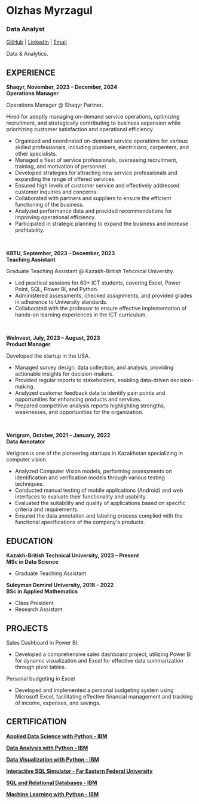 
# Olzhas Myrzagul
### Data Analyst
[GitHub](https://github.com/OlzhasMyrzagul) | [LinkedIn](http://www.linkedin.com/in/olzhasm) | [Email](mailto:myrzagul.olzhas@gmail.com)

Data & Analytics.

EXPERIENCE
-
**Shaqyr, November, 2023 – December, 2024 <br>
Operations Manager**

Operations Manager @ Shaqyr Partner.

Hired for adeptly managing on-demand service operations, optimizing recruitment, and strategically contributing to business expansion while prioritizing customer satisfaction and operational efficiency.
- Organized and coordinated on-demand service operations for various skilled professionals, including plumbers, electricians, carpenters, and other specialists.
- Managed a fleet of service professionals, overseeing recruitment, training, and motivation of personnel.
- Developed strategies for attracting new service professionals and expanding the range of offered services.
- Ensured high levels of customer service and effectively addressed customer inquiries and concerns.
- Collaborated with partners and suppliers to ensure the efficient functioning of the business.
- Analyzed performance data and provided recommendations for improving operational efficiency.
- Participated in strategic planning to expand the business and increase profitability.

<br>

**KBTU, September, 2023 – December, 2023 <br>
Teaching Assistant**

Graduate Teaching Assistant @ Kazakh-British Tehcnical University.

- Led practical sessions for 60+ ICT students, covering Excel, Power Point, SQL, Power BI, and Python.
- Administered assessments, checked assignments, and provided grades in adherence to University standards.
- Collaborated with the professor to ensure effective implementation of hands-on learning experiences in the ICT curriculum.


<br>

**WeInvest, July, 2023 – August, 2023 <br>
Product Manager**

Developed the startup in the USA.

- Managed survey design, data collection, and analysis, providing actionable insights for decision-makers.
- Provided regular reports to stakeholders, enabling data-driven decision-making.
- Analyzed customer feedback data to identify pain points and opportunities for enhancing products and services.
- Prepared competitive analysis reports highlighting strengths, weaknesses, and opportunities for the organization.

<br>

**Verigram, October, 2021 – January, 2022 <br>
Data Annotator**

Verigram is one of the pioneering startups in Kazakhstan specializing in computer vision.

- Analyzed Computer Vision models, performing assessments on identification and verification models through various testing techniques.
- Conducted manual testing of mobile applications (Android) and web interfaces to evaluate their functionality and usability.
- Evaluated the suitability and quality of applications based on specific criteria and requirements.
- Ensured the data annotation and labeling process complied with the functional specifications of the company's products.


EDUCATION
- 
**Kazakh-British Technical University, 2023 – Present <br>
MSc in Data Science**

 - Graduate Teaching Assistant

**Suleyman Demirel University, 2018 – 2022 <br>
BSc in Applied Mathematics**

 - Class President
 - Research Assistant

PROJECTS
-
Sales Dashboard in Power BI.
- Developed a comprehensive sales dashboard project, utilizing Power BI for dynamic visualization and Excel for effective data summarization through pivot tables.

Personal budgeting in Excel
- Developed and implemented a personal budgeting system using Microsoft Excel, facilitating effective financial management and tracking of income, expenses, and savings.


CERTIFICATION
-
**[Applied Data Science with Python - IBM](https://www.credly.com/badges/adcbe5d9-e548-44c1-93fb-7a381c9a7a2d)**

**[Data Analysis with Python - IBM](https://courses.cognitiveclass.ai/certificates/15d6e35de4a74b739c2d7aa9842f0620)**

**[Data Visualization with Python - IBM](https://courses.cognitiveclass.ai/certificates/60a3c25446e34b9ba29446e791b466d0)**

**[Interactive SQL Simulator - Far Eastern Federal University](https://stepik.org/cert/1874153?lang=en)**

**[SQL and Relational Databases - IBM](https://courses.cognitiveclass.ai/certificates/28547650b9c24a42a4b2fbf649b95464)**

**[Machine Learning with Python - IBM](https://courses.cognitiveclass.ai/certificates/d0127775142b485a85bb76c5b5685896)**
